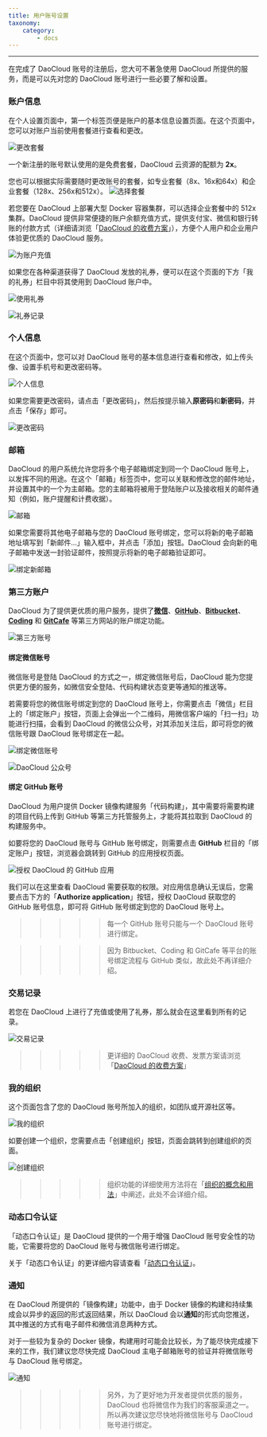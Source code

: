 ```yaml
---
title: 用户账号设置
taxonomy:
    category:
        - docs
---
```


---

在完成了 DaoCloud 账号的注册后，您大可不著急使用 DaoCloud 所提供的服务，而是可以先对您的 DaoCloud 账号进行一些必要了解和设置。

### 账户信息

在个人设置页面中，第一个标签页便是账户的基本信息设置页面。在这个页面中，您可以对账户当前使用套餐进行查看和更改。

![更改套餐](account-1.jpg)

一个新注册的账号默认使用的是免费套餐，DaoCloud 云资源的配额为 **2x**。

<!-- 需要解析云资源的配额 -->

您也可以根据实际需要随时更改账号的套餐，如专业套餐（8x、16x和64x）和企业套餐（128x、256x和512x）。
![选择套餐](account-plan-1.jpg)

若您要在 DaoCloud 上部署大型 Docker 容器集群，可以选择企业套餐中的 512x 集群。DaoCloud 提供非常便捷的账户余额充值方式，提供支付宝、微信和银行转账的付款方式（详细请浏览「[DaoCloud 的收费方案](http://docs.daocloud.io/pricing-plan)」），方便个人用户和企业用户体验更优质的 DaoCloud 服务。

![为账户充值](account-plan-3.jpg)

如果您在各种渠道获得了 DaoCloud 发放的礼券，便可以在这个页面的下方「我的礼券」栏目中将其使用到 DaoCloud 账户中。

![使用礼券](account-2.jpg)

![礼券记录](ticket-1.jpg)

### 个人信息

在这个页面中，您可以对 DaoCloud 账号的基本信息进行查看和修改，如上传头像、设置手机号和更改密码等。

![个人信息](profile-2.jpg)

如果您需要更改密码，请点击「更改密码」，然后按提示输入**原密码**和**新密码**，并点击「保存」即可。

![更改密码](profile-3.jpg)

### 邮箱

DaoCloud 的用户系统允许您将多个电子邮箱绑定到同一个 DaoCloud 账号上，以发挥不同的用途。在这个「邮箱」标签页中，您可以关联和修改您的邮件地址，并设置其中的一个为主邮箱。您的主邮箱将被用于登陆账户以及接收相关的邮件通知（例如，账户提醒和计费收据）。

![邮箱](email-1.jpg)

如果您需要将其他电子邮箱与您的 DaoCloud 账号绑定，您可以将新的电子邮箱地址填写到「新邮件...」输入框中，并点击「添加」按钮。DaoCloud 会向新的电子邮箱中发送一封验证邮件，按照提示将新的电子邮箱验证即可。

![绑定新邮箱](email-2.jpg)

### 第三方账户

DaoCloud 为了提供更优质的用户服务，提供了[**微信**](http://weixin.qq.com)、[**GitHub**](https://github.com)、[**Bitbucket**](https://bitbucket.org/)、[**Coding**](https://coding.net/) 和 [**GitCafe**](https://gitcafe.com) 等第三方网站的账户绑定功能。

![第三方账号](3rd-accounts-1.jpg)

#### 绑定微信账号

微信账号是登陆 DaoCloud 的方式之一，绑定微信账号后，DaoCloud 能为您提供更方便的服务，如微信安全登陆、代码构建状态变更等通知的推送等。

若需要将您的微信账号绑定到您的 DaoCloud 账号上，你需要点击「微信」栏目上的「绑定账户」按钮，页面上会弹出一个二维码，用微信客户端的「扫一扫」功能进行扫描，会看到 DaoCloud 的微信公众号，对其添加关注后，即可将您的微信账号跟 DaoCloud 账号绑定在一起。

![绑定微信账号](3rd-accounts-wechat.jpg)

![DaoCloud 公众号](wechat-4.jpeg)

#### 绑定 GitHub 账号

DaoCloud 为用户提供 Docker 镜像构建服务「代码构建」，其中需要将需要构建的项目代码上传到 GitHub 等第三方托管服务上，才能将其拉取到 DaoCloud 的构建服务中。

如要将您的 DaoCloud 账号与 GitHub 账号绑定，则需要点击 **GitHub** 栏目的「绑定账户」按钮，浏览器会跳转到 GitHub 的应用授权页面。

![授权 DaoCloud 的 GitHub 应用](github-2.jpg)

我们可以在这里查看 DaoCloud 需要获取的权限。对应用信息确认无误后，您需要点击下方的「**Authorize application**」按钮，授权 DaoCloud 获取您的 GitHub 账号信息，即可将 GitHub 账号绑定到您的 DaoCloud 账号上。

>>>>> 每一个 GitHub 账号只能与一个 DaoCloud 账号进行绑定。

>>>>> 因为 Bitbucket、Coding 和 GitCafe 等平台的账号绑定流程与 GitHub 类似，故此处不再详细介绍。

### 交易记录

若您在 DaoCloud 上进行了充值或使用了礼券，那么就会在这里看到所有的记录。

![交易记录](check-2.jpg)

>>>>> 更详细的 DaoCloud 收费、发票方案请浏览「[DaoCloud 的收费方案](http://docs.daocloud.io/pricing-plan)」

### 我的组织

这个页面包含了您的 DaoCloud 账号所加入的组织，如团队或开源社区等。

![我的组织](organizations-1.jpg)

如要创建一个组织，您需要点击「创建组织」按钮，页面会跳转到创建组织的页面。

![创建组织](organizations-2.jpg)

>>>>> 组织功能的详细使用方法将在「[组织的概念和用法](http://docs.daocloud.io/daocloud-account-setting/daocloud-org)」中阐述，此处不会详细介绍。

### 动态口令认证

「动态口令认证」是 DaoCloud 提供的一个用于增强 DaoCloud 账号安全性的功能，它需要将您的 DaoCloud 账号与微信账号进行绑定。

关于「动态口令认证」的更详细内容请查看「[动态口令认证](http://docs.daocloud.io/daocloud-account-setting/two-factor-auth)」。

### 通知

在 DaoCloud 所提供的「镜像构建」功能中，由于 Docker 镜像的构建和持续集成会以异步的返回的形式返回结果，所以 DaoCloud 会以**通知**的形式向您推送，其中推送的方式有电子邮件和微信消息两种方式。

对于一些较为复杂的 Docker 镜像，构建用时可能会比较长，为了能尽快完成接下来的工作，我们建议您尽快完成 DaoCloud 主电子邮箱账号的验证并将微信账号与 DaoCloud 账号绑定。

![通知](notications-1.jpg)

>>>>> 另外，为了更好地为开发者提供优质的服务，DaoCloud 也将微信作为我们的客服渠道之一。所以再次建议您尽快地将微信账号与 DaoCloud 账号进行绑定。